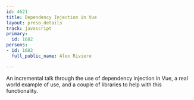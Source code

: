 ```yaml
---
id: 4621
title: Dependency Injection in Vue
layout: preso_details
track: javascript
primary:
  id: 1682
persons:
- id: 1682
  full_public_name: Alex Riviere

---
```

An incremental talk through the use of dependency injection in Vue, a real world example of use, and a couple of libraries to help with this functionality.